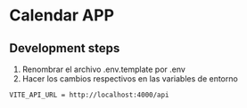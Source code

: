 # Calendar APP

## Development steps

1. Renombrar el archivo .env.template por .env
2. Hacer los cambios respectivos en las variables de entorno


```
VITE_API_URL = http://localhost:4000/api

```


